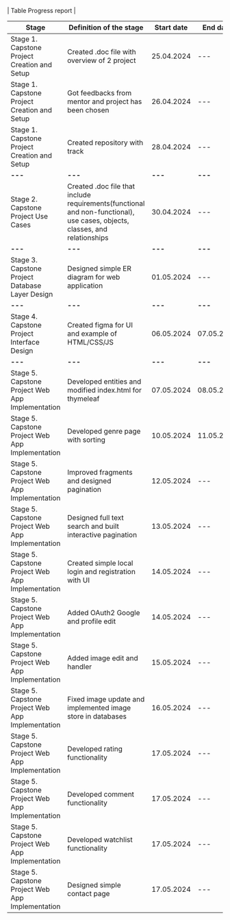 | Table Progress report |

| **Stage**                                        | **Definition of the stage**                                                                                                | **Start date** | **End date** | **Comment**                                                                       |
|--------------------------------------------------|----------------------------------------------------------------------------------------------------------------------------|----------------|--------------|-----------------------------------------------------------------------------------|
| Stage 1. Capstone Project Creation and Setup     | Created .doc file with overview of 2 project                                                                               | 25.04.2024     | ---          |                                                                                   | 
| Stage 1. Capstone Project Creation and Setup     | Got feedbacks from mentor and project has been chosen                                                                      | 26.04.2024     | ---          | AnimeHarbour - anime search web application                                       | 
| Stage 1. Capstone Project Creation and Setup     | Created repository with track                                                                                              | 28.04.2024     | ---          |                                                                                   | 
| **---**                                          | **---**                                                                                                                    | **---**        | **---**      | **---**                                                                           | 
| Stage 2. Capstone Project Use Cases              | Created .doc file that include requirements(functional and non-functional), use cases, objects, classes, and relationships | 30.04.2024     | ---          |                                                                                   | 
| **---**                                          | **---**                                                                                                                    | **---**        | **---**      | **---**                                                                           |
| Stage 3. Capstone Project Database Layer Design  | Designed simple ER diagram for web application                                                                             | 01.05.2024     | ---          | ERD that defines entities like anime,user,genre,view and etc                      |
| **---**                                          | **---**                                                                                                                    | **---**        | **---**      | **---**                                                                           |
| Stage 4. Capstone Project Interface Design       | Created figma for UI and example of HTML/CSS/JS                                                                            | 06.05.2024     | 07.05.2024   |                                                                                   |
| **---**                                          | **---**                                                                                                                    | **---**        | **---**      | **---**                                                                           |
| Stage 5. Capstone Project Web App Implementation | Developed entities and modified index.html for thymeleaf                                                                   | 07.05.2024     | 08.05.2024   |                                                                                   |
| Stage 5. Capstone Project Web App Implementation | Developed genre page with sorting                                                                                          | 10.05.2024     | 11.05.2024   |                                                                                   |
| Stage 5. Capstone Project Web App Implementation | Improved fragments and designed pagination                                                                                 | 12.05.2024     | ---          |                                                                                   |
| Stage 5. Capstone Project Web App Implementation | Designed full text search and built interactive pagination                                                                 | 13.05.2024     | ---          | Created full text search using tsvector and added sorting functionality into page |
| Stage 5. Capstone Project Web App Implementation | Created simple local login and registration with UI                                                                        | 14.05.2024     | ---          |                                                                                   |
| Stage 5. Capstone Project Web App Implementation | Added OAuth2 Google and profile edit                                                                                       | 14.05.2024     | ---          | Encountered many issues (problem with username and OAuth2 username)               |
| Stage 5. Capstone Project Web App Implementation | Added image edit and handler                                                                                               | 15.05.2024     | ---          |                                                                                   |
| Stage 5. Capstone Project Web App Implementation | Fixed image update and implemented image store in databases                                                                | 16.05.2024     | ---          |                                                                                   |
| Stage 5. Capstone Project Web App Implementation | Developed rating functionality                                                                                             | 17.05.2024     | ---          |                                                                                   |
| Stage 5. Capstone Project Web App Implementation | Developed comment functionality                                                                                            | 17.05.2024     | ---          |                                                                                   |
| Stage 5. Capstone Project Web App Implementation | Developed watchlist functionality                                                                                          | 17.05.2024     | ---          |                                                                                   |
| Stage 5. Capstone Project Web App Implementation | Designed simple contact page                                                                                               | 17.05.2024     | ---          |                                                                                   |